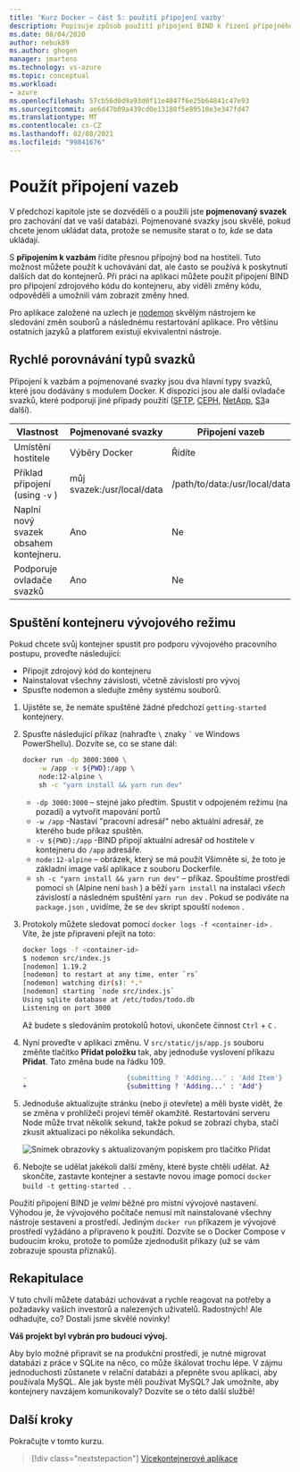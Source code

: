 ```yaml
---
title: 'Kurz Docker – část 5: použití připojení vazby'
description: Popisuje způsob použití připojení BIND k řízení přípojného bodu na hostiteli.
ms.date: 08/04/2020
author: nebuk89
ms.author: ghogen
manager: jmartens
ms.technology: vs-azure
ms.topic: conceptual
ms.workload:
- azure
ms.openlocfilehash: 57cb56d0d9a93d0f11e4047f6e25b64841c47e93
ms.sourcegitcommit: ae6d47b09a439cd0e13180f5e89510e3e347fd47
ms.translationtype: MT
ms.contentlocale: cs-CZ
ms.lasthandoff: 02/08/2021
ms.locfileid: "99841676"
---
```

# <a name="use-bind-mounts"></a>Použít připojení vazeb

V předchozí kapitole jste se dozvěděli o a použili jste **pojmenovaný svazek** pro zachování dat ve vaší databázi. Pojmenované svazky jsou skvělé, pokud chcete jenom ukládat data, protože se nemusíte starat o *to, kde* se data ukládají.

S **připojením k vazbám** řídíte přesnou přípojný bod na hostiteli. Tuto možnost můžete použít k uchovávání dat, ale často se používá k poskytnutí dalších dat do kontejnerů. Při práci na aplikaci můžete použít připojení BIND pro připojení zdrojového kódu do kontejneru, aby viděli změny kódu, odpověděli a umožnili vám zobrazit změny hned.

Pro aplikace založené na uzlech je [nodemon](https://npmjs.com/package/nodemon) skvělým nástrojem ke sledování změn souborů a následnému restartování aplikace. Pro většinu ostatních jazyků a platforem existují ekvivalentní nástroje.

## <a name="quick-volume-type-comparisons"></a>Rychlé porovnávání typů svazků

Připojení k vazbám a pojmenované svazky jsou dva hlavní typy svazků, které jsou dodávány s modulem Docker. K dispozici jsou ale další ovladače svazků, které podporují jiné případy použití ([SFTP](https://github.com/vieux/docker-volume-sshfs), [CEPH](https://ceph.com/geen-categorie/getting-started-with-the-docker-rbd-volume-plugin/), [NetApp](https://netappdvp.readthedocs.io/en/stable/), [S3](https://github.com/elementar/docker-s3-volume)a další).

| Vlastnost | Pojmenované svazky | Připojení vazeb |
| -------- | ------------- | ----------- |
| Umístění hostitele | Výběry Docker | Řídíte |
| Příklad připojení (using `-v` ) | můj svazek:/usr/local/data | /path/to/data:/usr/local/data |
| Naplní nový svazek obsahem kontejneru. | Ano | Ne |
| Podporuje ovladače svazků | Ano | Ne |

## <a name="start-a-dev-mode-container"></a>Spuštění kontejneru vývojového režimu

Pokud chcete svůj kontejner spustit pro podporu vývojového pracovního postupu, proveďte následující:

- Připojit zdrojový kód do kontejneru
- Nainstalovat všechny závislosti, včetně závislostí pro vývoj
- Spusťte nodemon a sledujte změny systému souborů.

1. Ujistěte se, že nemáte spuštěné žádné předchozí `getting-started` kontejnery.

1. Spusťte následující příkaz (nahraďte ` \ ` znaky `` ` `` ve Windows PowerShellu). Dozvíte se, co se stane dál:

    ```bash
    docker run -dp 3000:3000 \
        -w /app -v ${PWD}:/app \
        node:12-alpine \
        sh -c "yarn install && yarn run dev"
    ```

    - `-dp 3000:3000` – stejné jako předtím. Spustit v odpojeném režimu (na pozadí) a vytvořit mapování portů
    - `-w /app` -Nastaví "pracovní adresář" nebo aktuální adresář, ze kterého bude příkaz spuštěn.
    - `-v ${PWD}:/app` -BIND připojí aktuální adresář od hostitele v kontejneru do `/app` adresáře.
    - `node:12-alpine` – obrázek, který se má použít Všimněte si, že toto je základní image vaší aplikace z souboru Dockerfile.
    - `sh -c "yarn install && yarn run dev"` – příkaz. Spouštíme prostředí pomocí `sh` (Alpine není `bash` ) a běží `yarn install` na instalaci *všech* závislostí a následném spuštění `yarn run dev` . Pokud se podíváte na `package.json` , uvidíme, že se `dev` skript spouští `nodemon` .

1. Protokoly můžete sledovat pomocí `docker logs -f <container-id>` . Víte, že jste připraveni přejít na toto:

    ```bash
    docker logs -f <container-id>
    $ nodemon src/index.js
    [nodemon] 1.19.2
    [nodemon] to restart at any time, enter `rs`
    [nodemon] watching dir(s): *.*
    [nodemon] starting `node src/index.js`
    Using sqlite database at /etc/todos/todo.db
    Listening on port 3000
    ```

    Až budete s sledováním protokolů hotovi, ukončete činnost `Ctrl` + `C` .

1. Nyní proveďte v aplikaci změnu. V `src/static/js/app.js` souboru změňte tlačítko **Přidat položku** tak, aby jednoduše vyslovení příkazu **Přidat**. Tato změna bude na řádku 109.

    ```diff
    -                         {submitting ? 'Adding...' : 'Add Item'}
    +                         {submitting ? 'Adding...' : 'Add'}
    ```

1. Jednoduše aktualizujte stránku (nebo ji otevřete) a měli byste vidět, že se změna v prohlížeči projeví téměř okamžitě. Restartování serveru Node může trvat několik sekund, takže pokud se zobrazí chyba, stačí zkusit aktualizaci po několika sekundách.

    ![Snímek obrazovky s aktualizovaným popiskem pro tlačítko Přidat](media/updated-add-button.png)

1. Nebojte se udělat jakékoli další změny, které byste chtěli udělat. Až skončíte, zastavte kontejner a sestavte novou image pomocí `docker build -t getting-started .` .

Použití připojení BIND je *velmi* běžné pro místní vývojové nastavení. Výhodou je, že vývojového počítače nemusí mít nainstalované všechny nástroje sestavení a prostředí. Jediným `docker run` příkazem je vývojové prostředí vyžádáno a připraveno k použití. Dozvíte se o Docker Compose v budoucím kroku, protože to pomůže zjednodušit příkazy (už se vám zobrazuje spousta příznaků).

## <a name="recap"></a>Rekapitulace

V tuto chvíli můžete databázi uchovávat a rychle reagovat na potřeby a požadavky vašich investorů a nalezených uživatelů. Radostných! Ale odhadujte, co? Dostali jsme skvělé novinky!

**Váš projekt byl vybrán pro budoucí vývoj.**

Aby bylo možné připravit se na produkční prostředí, je nutné migrovat databázi z práce v SQLite na něco, co může škálovat trochu lépe. V zájmu jednoduchosti zůstanete v relační databázi a přepněte svou aplikaci, aby používala MySQL. Ale jak byste měli používat MySQL? Jak umožníte, aby kontejnery navzájem komunikovaly? Dozvíte se o této další službě!

## <a name="next-steps"></a>Další kroky

Pokračujte v tomto kurzu.

> [!div class="nextstepaction"]
> [Vícekontejnerové aplikace](multi-container-apps.md)